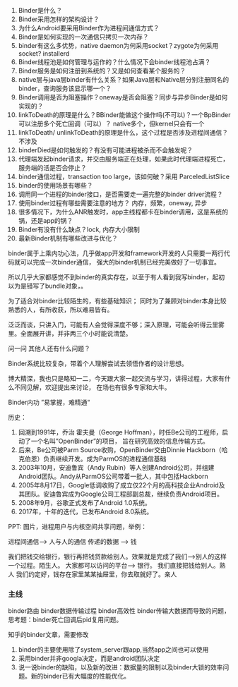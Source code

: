 

1. Binder是什么？
2. Binder采用怎样的架构设计？
3. 为什么Android要采用Binder作为进程间通信方式？
4. Binder是如何实现的一次通信只拷贝一次内存？
5. binder有这么多优势，native daemon为何采用socket？zygote为何采用socket? installerd
6. Binder线程池是如何管理与运作的？什么情况下会binder线程池占满？
7. Binder服务是如何注册到系统的？又是如何查看某个服务的？
8. native层与java层binder有什么关系？如果Java层和Native层分别注册同名的binder，查询服务该显示哪一个？
9. Binder调用是否为阻塞操作？oneway是否会阻塞？同步与异步Binder是如何实现的？
10. linkToDeath的原理是什么？BBinder能做这个操作吗(不可以)？一个BpBinder可以注册多个死亡回调（可以）？   native多个，但kernel只会有一个
11. linkToDeath/ unlinkToDeath的原理是什么，这个过程是否涉及进程间通信？ 不涉及
12. binderDied是如何触发的？有没有可能进程被杀而不会触发呢？
13. 代理端发起binder请求，并交由服务端正在处理，如果此时代理端进程死亡，服务端的活是否会停止？
14. binder通信过程，transaction too large，该如何破？采用 ParceledListSlice
15. binder的使用场景有哪些？
16. 调用同一个进程的binder接口，是否需要走一遍完整的binder driver流程？
17. 使用binder过程有哪些需要注意的地方？ 内存，频繁，oneway, 异步
18. 很多情况下，为什么ANR触发时，app主线程都卡在binder调用，这是系统的锅，还是app的锅？
19. Binder有没有什么缺点？lock, 内存大小限制
20. 最新Binder机制有哪些改进与优化？


binder属于上乘内功心法，几乎做app开发和framework开发的人只需要一两行代码就可以完成一次binder通信，
强大的binder机制已经完美做好了一切事宜。

所以几乎大家都感觉不到binder的真实存在，以至于有人看到我写binder，起初以为是错写了bundle对象，。


为了适合对binder比较陌生的，有些基础知识；
同时为了兼顾对binder本身比较熟悉的人，有所收获，所以难易皆有。


泛泛而谈，只讲入门，可能有人会觉得深度不够；深入原理，可能会听得云里雾里。全面展开讲，并非两三个小时能说清楚。

问一问 其他人还有什么问题？

Binder系统比较复杂，带着个人理解尝试去领悟作者的设计思想。

博大精深，我也只是略知一二，今天跟大家一起交流与学习，讲得过程，大家有什么不同见解，欢迎提出来讨论，
在场也有很多专家和大牛。

Binder内功 ”易掌握，难精通“




历史：

1. 回溯到1991年，乔治 霍夫曼（George Hoffman），时任Be公司的工程师，启动了一个名叫”OpenBinder”的项目，
旨在研究高效的信息传输方式。
2. 后来，Be公司被Parm Source收购，OpenBinder交由Dinnie Hackborn（哈克伯恩）负责继续开发。成为ParmOS的进程通信基础
3. 2003年10月，安迪鲁宾（Andy Rubin）等人创建Android公司，并组建Android团队。Andy从ParmOS公司带着一批人，其中包括Hackborn
4. 2005年8月17日，Google低调收购了成立仅22个月的高科技企业Android及其团队。安迪鲁宾成为Google公司工程部副总裁，继续负责Android项目。
5. 2008年9月，谷歌正式发布了Android 1.0系统。
6. 2017年，十年的迭代，已发布Android 8.0系统。



PPT: 图片，进程用户与内核空间共享问题，举例：

进程间通信--> 人与人的通信
传递的数据 --> 钱

我们把钱交给银行，银行再把钱贷款给别人。效果就是完成了我们-->别人的这样一个过程。陌生人。 大家都可以访问的平台--> 银行。
我们直接把钱给别人。熟人
我们约定好，钱存在家里某某抽屉里，你去取就好了。亲人


### 主线
binder路由
binder数据传输过程
binder高效性
binder传输大数据而导致的问题，
思考题：binder死亡回调后pid复用问题。



知乎的binder文章，需要修改
1. binder的主要使用除了system_server跟app,当然app之间也可以使用
2. 采用binder并非googla决定，而是android团队决定
3. 说一说binder的缺陷，以及新的改进：数据量的限制以及binder大锁的效率问题。新的binder已有大幅度的性能优化。
